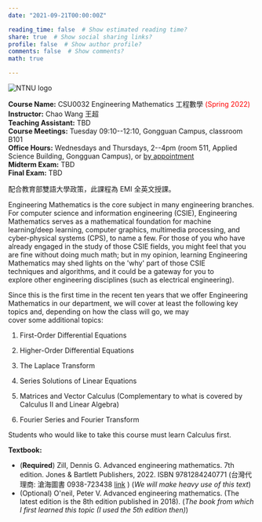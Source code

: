 ```yaml
---
date: "2021-09-21T00:00:00Z"

reading_time: false  # Show estimated reading time?
share: true  # Show social sharing links?
profile: false  # Show author profile?
comments: false  # Show comments?
math: true

---
```

![NTNU logo](../../img/ntnu_logo.png)

**Course Name:** CSU0032 Engineering Mathematics 工程數學 <span style="color:red">(Spring 2022)</span>  
**Instructor:** Chao Wang 王超  
**Teaching Assistant:** TBD  
**Course Meetings:** Tuesday 09:10--12:10, Gongguan Campus, classroom B101  
**Office Hours:** Wednesdays and Thursdays, 2--4pm (room 511, Applied Science Building, Gongguan Campus), or [by appointment](mailto:cw@ntnu.edu.tw)  
**Midterm Exam:** TBD  
**Final Exam:** TBD  

配合教育部雙語大學政策，此課程為 EMI 全英文授課。

Engineering Mathematics is the core subject in many engineering branches. For computer science and information engineering (CSIE), Engineering Mathematics serves as a mathematical foundation for machine learning/deep learning, computer graphics, multimedia processing, and cyber-physical systems (CPS), to name a few. For those of you who have already engaged in the study of those CSIE fields, you might feel that you are fine without doing much math; but in my opinion, learning Engineering Mathematics may shed lights on the 'why' part of those CSIE techniques and algorithms, and it could be a gateway for you to explore other engineering disciplines (such as electrical engineering).

Since this is the first time in the recent ten years that we offer Engineering Mathematics in our department, we will cover at least the following key topics and, depending on how the class will go, we may cover some additional topics:

1. First-Order Differential Equations

2. Higher-Order Differential Equations

3. The Laplace Transform

4. Series Solutions of Linear Equations

5. Matrices and Vector Calculus (Complementary to what is covered by Calculus II and Linear Algebra)

6. Fourier Series and Fourier Transform


Students who would like to take this course must learn Calculus first.

**Textbook:**

- (**Required**) Zill, Dennis G. Advanced engineering mathematics. 7th edition. Jones & Bartlett Publishers, 2022. ISBN 9781284240771
(台灣代理商: 滄海圖書 0938-723438 [link](https://tsanghai.com.tw/book_detail.php?c=116&no=4392#p=1) ) (_We will make heavy use of this text_)
- (Optional) O'neil, Peter V. Advanced engineering mathematics. (The latest edition is the 8th edition published in 2018). (_The book from which I first learned this topic (I used the 5th edition then)_)
